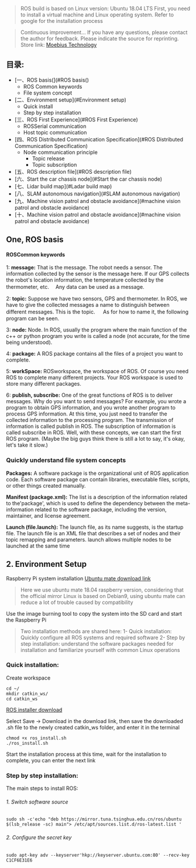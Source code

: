 > ROS build is based on Linux version: Ubuntu 18.04 LTS
First, you need to install a virtual machine and Linux operating system. Refer to google for the installation process

> Continuous improvement... If you have any questions, please contact the author for feedback. Please indicate the source for reprinting.
Store link: [Moebius Technology](https://www.aliexpress.com/store/5248059?spm=a2g0o.store_home.pcShopHead_352031876.0)

## 目录:
- [一、ROS basis(](#ROS basis()
    - ROS Common keywords
    - File system concept
- [二、Environment setup](#Environment setup)
    - Quick install
    - Step by step installation
- [三、ROS First Experience](#ROS First Experience)
    - ROSSerial communication
    - Host topic communication
- [四、ROS Distributed Communication Specification](#ROS Distributed Communication Specification)
    - Node communication principle
        - Topic release
        - Topic subscription
- [五、ROS description file](#ROS description file)
- [六、Start the car chassis node](#Start the car chassis node)
- [七、Lidar build map](#Ladar build map)
- [八、SLAM autonomous navigation](#SLAM autonomous navigation)
- [九、Machine vision patrol and obstacle avoidance](#machine vision patrol and obstacle avoidance)
- [十、Machine vision patrol and obstacle avoidance](#machine vision patrol and obstacle avoidance)


<h2 id="ROS basis">One, ROS basis</h2>

#### ROSCommon keywords
1: **message:** That is the message. The robot needs a sensor. The information collected by the sensor is the message here. If our GPS collects the robot's location information, the temperature collected by the thermometer, etc. 　Any data can be used as a message.

2: **topic:** Suppose we have two sensors, GPS and thermometer. In ROS, we have to give the collected messages a name to distinguish between different messages. This is the topic. 　 As for how to name it, the following program can be seen.

3: **node:** Node. In ROS, usually the program where the main function of the c++ or python program you write is called a node (not accurate, for the time being understood).

4: **package:** A ROS package contains all the files of a project you want to complete.

5: **workSpace:** ROSworkspace, the workspace of ROS. Of course you need ROS to complete many different projects. Your ROS workspace is used to store many different packages.

6: **publish, subscribe:** One of the great functions of ROS is to deliver messages. Why do you want to send messages? For example, you wrote a program to obtain GPS information, and you wrote another program to process GPS information. At this time, you just need to transfer the collected information to the processing program. The transmission of information is called publish in ROS. The subscription of information is called subscribe in ROS.
Well, with these concepts, we can start the first ROS program. (Maybe the big guys think there is still a lot to say, it's okay, let's take it slow.)

### Quickly understand file system concepts

**Packages:**
A software package is the organizational unit of ROS application code. Each software package can contain libraries, executable files, scripts, or other things created manually.

**Manifest (package.xml):**
The list is a description of the information related to the'package', which is used to define the dependency between the meta-information related to the software package, including the version, maintainer, and license agreement.

**Launch (file.launch):**
The launch file, as its name suggests, is the startup file. The launch file is an XML file that describes a set of nodes and their topic remapping and parameters. launch allows multiple nodes to be launched at the same time

<h2 id="Environment Setup">2. Environment Setup</h2>

Raspberry Pi system installation
[Ubuntu mate download link](https://ubuntu-mate.org/download/)
> Here we use ubuntu mate 18.04 raspberry version, considering that the official mirror Linux is based on Debian9, using ubuntu mate can reduce a lot of trouble caused by compatibility

Use the image burning tool to copy the system into the SD card and start the Raspberry Pi

> Two installation methods are shared here:
> 1- Quick installation: Quickly configure all ROS systems and required software
> 2- Step by step installation: understand the software packages needed for installation and familiarize yourself with common Linux operations
### Quick installation:

Create workspace
```
cd ~/
mkdir catkin_ws/
cd catkin_ws
```


[ROS installer download](http://note.youdao.com/noteshare?id=1ef5dfc12838a78a88ddad77eeabaf65&sub=2D88F56A7DA742BE9A7A151467C8D96A)

Select Save -> Download in the download link, then save the downloaded .sh file to the newly created catkin_ws folder, and enter it in the terminal
```
chmod +x ros_install.sh
./ros_install.sh
```
Start the installation process at this time, wait for the installation to complete, you can enter the next link


### Step by step installation:


The main steps to install ROS:
###### 1. Switch software source
```
sudo sh -c'echo "deb https://mirror.tuna.tsinghua.edu.cn/ros/ubuntu $(lsb_release -sc) main"> /etc/apt/sources.list.d/ros-latest.list '
```
###### 2. Configure the secret key
```
sudo apt-key adv --keyserver'hkp://keyserver.ubuntu.com:80' --recv-key C1CF6E31E6
